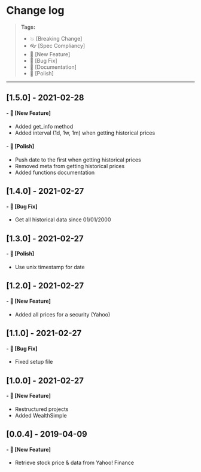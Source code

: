# Change log

> **Tags:**
>
> - :boom: [Breaking Change]
> - :eyeglasses: [Spec Compliancy]
> - :rocket: [New Feature]
> - :bug: [Bug Fix]
> - :memo: [Documentation]
> - :nail_care: [Polish]

---

## [1.5.0] - 2021-02-28

#### - :rocket: [New Feature]

- Added get_info method
- Added interval (1d, 1w, 1m) when getting historical prices

#### - :nail_care: [Polish]

- Push date to the first when getting historical prices
- Removed meta from getting historical prices
- Added functions documentation

## [1.4.0] - 2021-02-27

#### - :bug: [Bug Fix]

- Get all historical data since 01/01/2000

## [1.3.0] - 2021-02-27

#### - :nail_care: [Polish]

- Use unix timestamp for date

## [1.2.0] - 2021-02-27

#### - :rocket: [New Feature]

- Added all prices for a security (Yahoo)

## [1.1.0] - 2021-02-27

#### - :bug: [Bug Fix]

- Fixed setup file

## [1.0.0] - 2021-02-27

#### - :rocket: [New Feature]

- Restructured projects
- Added WealthSimple

## [0.0.4] - 2019-04-09

#### - :rocket: [New Feature]

- Retrieve stock price & data from Yahoo! Finance
